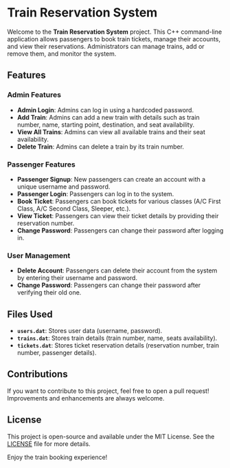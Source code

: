 # Train Reservation System

Welcome to the **Train Reservation System** project. This C++ command-line application allows passengers to book train tickets, manage their accounts, and view their reservations. Administrators can manage trains, add or remove them, and monitor the system.

## Features

### Admin Features
- **Admin Login**: Admins can log in using a hardcoded password.
- **Add Train**: Admins can add a new train with details such as train number, name, starting point, destination, and seat availability.
- **View All Trains**: Admins can view all available trains and their seat availability.
- **Delete Train**: Admins can delete a train by its train number.

### Passenger Features
- **Passenger Signup**: New passengers can create an account with a unique username and password.
- **Passenger Login**: Passengers can log in to the system.
- **Book Ticket**: Passengers can book tickets for various classes (A/C First Class, A/C Second Class, Sleeper, etc.).
- **View Ticket**: Passengers can view their ticket details by providing their reservation number.
- **Change Password**: Passengers can change their password after logging in.

### User Management
- **Delete Account**: Passengers can delete their account from the system by entering their username and password.
- **Change Password**: Passengers can change their password after verifying their old one.


## Files Used
- **`users.dat`**: Stores user data (username, password).
- **`trains.dat`**: Stores train details (train number, name, seats availability).
- **`tickets.dat`**: Stores ticket reservation details (reservation number, train number, passenger details).

## Contributions

If you want to contribute to this project, feel free to open a pull request! Improvements and enhancements are always welcome.

## License

This project is open-source and available under the MIT License. See the [LICENSE](LICENSE) file for more details.

Enjoy the train booking experience!
